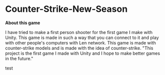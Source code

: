 # Counter-Strike-New-Season
<b>About this game</b><br/>

I have tried to make a first person shooter for the first game I make with Unity. This game is made in such a way that you can connect to it and play with other people's computers with Len network. This game is made with counter-strike models and is made with the idea of counter-strike. "This project is the first game I made with Unity and I hope to make better games in the future."

test
